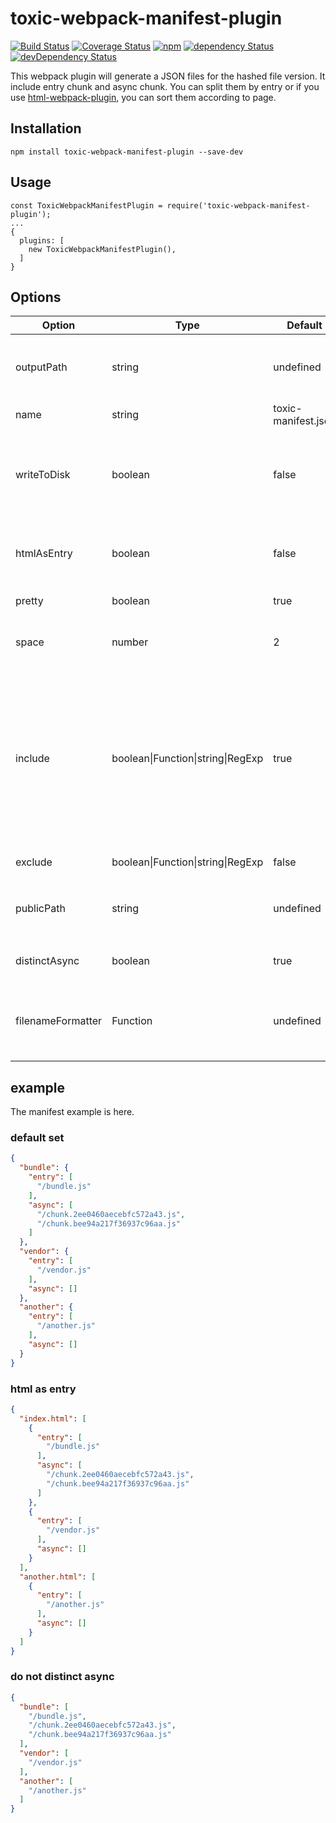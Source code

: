 # toxic-webpack-manifest-plugin

[![Build Status](https://img.shields.io/travis/toxic-johann/toxic-webpack-manifest-plugin/master.svg?style=flat-square)](https://travis-ci.org/toxic-johann/toxic-webpack-manifest-plugin.svg?branch=master)
[![Coverage Status](https://img.shields.io/coveralls/toxic-johann/toxic-webpack-manifest-plugin/master.svg?style=flat-square)](https://coveralls.io/github/toxic-johann/toxic-webpack-manifest-plugin?branch=master)
[![npm](https://img.shields.io/npm/v/toxic-webpack-manifest-plugin.svg?colorB=brightgreen&style=flat-square)](https://www.npmjs.com/package/toxic-webpack-manifest-plugin)
[![dependency Status](https://david-dm.org/toxic-johann/toxic-webpack-manifest-plugin.svg)](https://david-dm.org/toxic-johann/toxic-webpack-manifest-plugin)
[![devDependency Status](https://david-dm.org/toxic-johann/toxic-webpack-manifest-plugin/dev-status.svg)](https://david-dm.org/toxic-johann/toxic-webpack-manifest-plugin?type=dev)

This webpack plugin will generate a JSON files for the hashed file version. It include entry  chunk and async chunk. You can split them by entry or if you use [html-webpack-plugin](https://github.com/jantimon/html-webpack-plugin), you can sort them according to page.

## Installation

```shell
npm install toxic-webpack-manifest-plugin --save-dev
```

## Usage

```shell
const ToxicWebpackManifestPlugin = require('toxic-webpack-manifest-plugin');
...
{
  plugins: [
    new ToxicWebpackManifestPlugin(),
  ]
}
```

## Options

| Option            | Type                              | Default             | Description                              |
| ----------------- | --------------------------------- | ------------------- | ---------------------------------------- |
| outputPath        | string                            | undefined           | the output path of manifest. we will use the webpack `output.path` as default |
| name              | string                            | toxic-manifest.json | manifest name                            |
| writeToDisk       | boolean                           | false               | Write the manifest to disk using `fs` , it's useful if you are using webpack-dev-server and need to update the file. |
| htmlAsEntry       | boolean                           | false               | If you use [html-webpack-plugin](https://github.com/jantimon/html-webpack-plugin), we can split the file accroding to page. |
| pretty            | boolean                           | true                | need to prettify the output json         |
| space             | number                            | 2                   | The number use by JSON.stringify when using pretty. |
| include           | boolean\|Function\|string\|RegExp | true                | To check should we include the file. `true` means include all, `false` means exclude all. The string will be transfer into RegExp, which means only include when it match the RegExp. The function should return  boolean. |
| exclude           | boolean\|Function\|string\|RegExp | false               | the opposite of include                  |
| publicPath        | string                            | undefined           | the publicPath for file, use the webpack `output.publicPath` as default one. |
| distinctAsync     | boolean                           | true                | should we clarify which one is async     |
| filenameFormatter | Function                          | undefined           | You can change the filename if you provide this. You can get the filename  and publicPath |

## example

The manifest example is here.

### default set

```json
{
  "bundle": {
    "entry": [
      "/bundle.js"
    ],
    "async": [
      "/chunk.2ee0460aecebfc572a43.js",
      "/chunk.bee94a217f36937c96aa.js"
    ]
  },
  "vendor": {
    "entry": [
      "/vendor.js"
    ],
    "async": []
  },
  "another": {
    "entry": [
      "/another.js"
    ],
    "async": []
  }
}
```

### html as entry

```json
{
  "index.html": [
    {
      "entry": [
        "/bundle.js"
      ],
      "async": [
        "/chunk.2ee0460aecebfc572a43.js",
        "/chunk.bee94a217f36937c96aa.js"
      ]
    },
    {
      "entry": [
        "/vendor.js"
      ],
      "async": []
    }
  ],
  "another.html": [
    {
      "entry": [
        "/another.js"
      ],
      "async": []
    }
  ]
}
```

### do not distinct async

```json
{
  "bundle": [
    "/bundle.js",
    "/chunk.2ee0460aecebfc572a43.js",
    "/chunk.bee94a217f36937c96aa.js"
  ],
  "vendor": [
    "/vendor.js"
  ],
  "another": [
    "/another.js"
  ]
}
```

